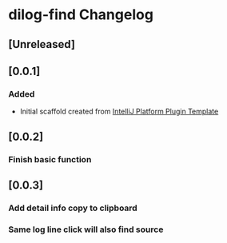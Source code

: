 <!-- Keep a Changelog guide -> https://keepachangelog.com -->

# dilog-find Changelog

## [Unreleased]

## [0.0.1]
### Added
- Initial scaffold created from [IntelliJ Platform Plugin Template](https://github.com/JetBrains/intellij-platform-plugin-template)

## [0.0.2]
### Finish basic function

## [0.0.3]
### Add detail info copy to clipboard
### Same log line click will also find source